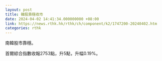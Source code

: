 ```yaml
---
layout: post
title: 韓股靠穩收市
date: 2024-04-02 14:41:34.000000000 +08:00
link: https://news.rthk.hk/rthk/ch/component/k2/1747200-20240402.htm
categories: rthk
---
```


南韓股市靠穩。

首爾綜合指數收報2753點，升5點，升幅0.19%。
